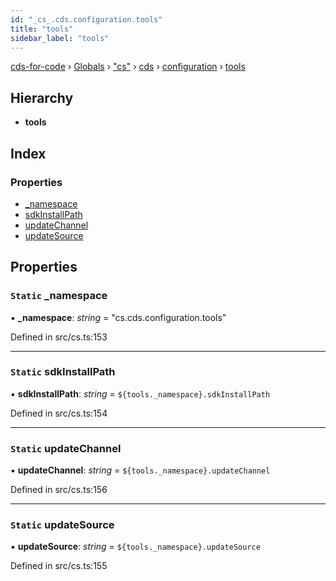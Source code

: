 ```yaml
---
id: "_cs_.cds.configuration.tools"
title: "tools"
sidebar_label: "tools"
---
```


[cds-for-code](../index.md) › [Globals](../globals.md) › ["cs"](../modules/_cs_.md) › [cds](../modules/_cs_.cds.md) › [configuration](../modules/_cs_.cds.configuration.md) › [tools](_cs_.cds.configuration.tools.md)

## Hierarchy

* **tools**

## Index

### Properties

* [_namespace](_cs_.cds.configuration.tools.md#static-_namespace)
* [sdkInstallPath](_cs_.cds.configuration.tools.md#static-sdkinstallpath)
* [updateChannel](_cs_.cds.configuration.tools.md#static-updatechannel)
* [updateSource](_cs_.cds.configuration.tools.md#static-updatesource)

## Properties

### `Static` _namespace

▪ **_namespace**: *string* = "cs.cds.configuration.tools"

Defined in src/cs.ts:153

___

### `Static` sdkInstallPath

▪ **sdkInstallPath**: *string* = `${tools._namespace}.sdkInstallPath`

Defined in src/cs.ts:154

___

### `Static` updateChannel

▪ **updateChannel**: *string* = `${tools._namespace}.updateChannel`

Defined in src/cs.ts:156

___

### `Static` updateSource

▪ **updateSource**: *string* = `${tools._namespace}.updateSource`

Defined in src/cs.ts:155
